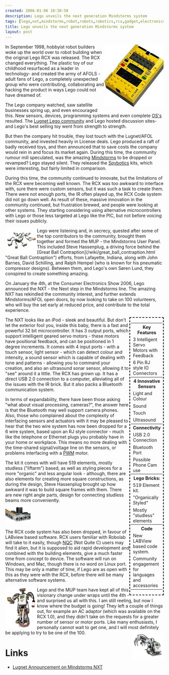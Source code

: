 ```yaml
---
created: 2006-01-06 10:30:58
description: Lego unveils the next generation Mindstorms system
tags: [lego,nxt,mindstorms,robot,robots,robotics,rcx,gadget,electronics,technology,education]
title: Lego unveils the next generation Mindstorms system
layout: post
---
```

<div style="float: right;"><img src="/galleries/gallery-6-orions-images/357-rcximage.jpg"/></div>
In September 1998, hobbyist robot builders woke up the world over to robot building when the original Lego RCX was released.
The RCX changed everything. The plastic toy of our childhood resurfaced as a leader in technology- and created the army of AFOLS - adult fans of Lego,
a completely unexpected group who were contributing, collaborating and hacking the product in ways Lego could not have dreamed of.

The Lego company watched,
saw satellite businesses spring up, and even encouraged this.
New sensors, devices, programming systems and even complete [OS's](/wiki/os.html "An Operating System") resulted.
The [Lugnet Lego community](/wiki/lugnet.html "Lego Users Group Network") and Lego hosted discussion sites- and Lego's best selling toy went from strength to strength.

But then the company hit trouble, they lost touch with the Lugnet/AFOL community,
and invested heavily in License deals.
Lego produced a raft of badly received toys, and then announced that to save costs the company would rein in and focus its market again.
During this time, the community rumour mill speculated, was the amazing [Mindstorms](/wiki/mindstorms.html "A Robotic construction toy system from Lego") to be dropped or revamped? 
Lego stayed silent. They released the [Spybotics](/wiki/spybotics.html "Lego Programmable robot kits") kits, which were interesting, but fairly limited in comparison.

During this time, the community continued to innovate, but the limitations of the RCX were becoming well known. 
The RCX was too awkward to interface with, sure there were custom sensors, but it was such a task to create them. 
There were not enough ports, the IR often played up, the RCX Code system did not go down well.
As result of these, massive innovation in the community continued, but frustration brewed, and people were looking at other systems.
They starting considering using alternative microcontrollers with Lego or those less targeted at Lego like the PIC,
but not before voicing their issues publicly.

<img src="/galleries/gallery-6-orions-images/359-mindstormsnxt.jpg" style="float: left; width: 20%">
Lego were listening and, in secrecy, quested after some of the top contributors to the community,
brought them together and formed the MUP - the Mindstorms User Panel.
This included Steve Hassenplug, a driving force behind the [Great Ball Contraption](/wiki/great_ball_contraption.html "Great Ball Contraption") efforts, from Lafayette, Indiana, along with John Barnes, David Schilling, and Ralph Hempel (who is known for his pneumatic compressor designs).
Between them, and Lego's own Søren Lund, they conspired to create something amazing.

On January the 4th, at the Consumer Electronics Show 2006, Lego announced the NXT - the Next step in the Mindstorms line.
The amazing NXT has rekindled the community interest, and further extends Mindstorms/AFOL open doors, by now looking to take on 100 volunteers,
who will buy the set early at reduced price, and contribute to the total experience.

<div style="float: right; width: 20%; bgcolor: lightgrey; border: 2px dashed black; padding: 2px;">
<table>
<tr><th>Key Features</th></tr>
<tr><td>3 Intelligent Servo Motors with Feedback</td></tr>
<tr><td>6 Pin RJ style IO Connectors</td></tr>
<tr><th>4 Innovative Sensors</th></tr>
<tr><td>Light and Colour</td></tr>
<tr><td>Sound</td></tr>
<tr><td>Touch</td></tr>
<tr><td>Ultrasound</td></tr>
<tr><th>Connectivity</th></tr>
<tr><td>USB 2.0 Connection</td></tr>
<tr><td>Bluetooth Port</td></tr>
<tr><td>Possible Phone Cam use</td></tr>
<tr><th>Lego Bricks:</th></tr>
<tr><td>519 Element kit.</td></tr>
<tr><td>"Organically Styled"</td></tr>
<tr><td>Mostly "studless" elements</td></tr>
<tr><th>Code</th></tr>
<tr><td>New LABView based code system.</td></tr>
<tr><td>Community engagement for languages and accessories</td></tr>
</table>
</div>

The NXT looks like an iPod - sleek and beautiful.
But don't let the exterior fool you, inside this baby, there is a fast and powerful 32 bit microcontroller.
It has 3 output ports, which support intelligent geared servo motors - these motors have positional feedback, and can be positioned in 1 degree increments. It comes with 4 input ports - with a touch sensor, light sensor - which can detect colour and intensity, a sound sensor which is capable of dealing with tone and patterns - allowing you to command your creation, and also an ultrasound sonar sensor, allowing it to "see" around it a little. The RCX has grown up. It has a direct USB 2.0 connection to a computer, alleviating all of the issues with the IR brick. But it also packs a Bluetooth communication system.

In terms of expandability, there have been those asking "what about visual processing, cameras?", the answer here is that the Bluetooth may well support camera phones. Also, those who complained about the complexity of interfacing sensors and actuators with it may be pleased to hear that the two wire system has now been dropped for a 6 wire system, based upon an RJ style connector - much like the telephone or Ethernet plugs you probably have in your home or workplace. This means no more dealing with the time-shared signal/voltage line on the sensors, or problems interfacing with a [PWM](/wiki/pwm.html) motor.

The kit it comes with will have 519 elements, mostly studless ("liftarm") based, as well as styling pieces for a more "organic" and less angular look - although, there are also elements for creating more square constructions, as during the design, Steve Hassenplug brought up how awkward it was to build square frames with them. There are new right angle parts, design for connecting studless beams more conveniently. 

<img src="/galleries/2006-01-06-lego-unveils-next-gen-mindstorms/80x52_ElbowJoint.jpg">

The RCX code system has also been dropped, in favour of LABview based software. RCX users familiar with Robolab will take to it easily, though [NQC](/wiki/nqc.html) (Not Quite C) users may find it alien, but it is supposed to aid rapid development and combined with the building elements, give a much faster time from concept to device. The software will run on Windows, and Mac, though there is no word on Linux port. This may be only a matter of time, if Lego are as open with this as they were with the RCX, before there will be many alternative software systems.

<img src="/galleries/2006-01-06-lego-unveils-next-gen-mindstorms/NXTImage.jpg" style="float: left; width: 20%;">
Lego and the MUP team have kept all of this visionary change under wraps until the 4th - and surprised us all with this. I am still reeling, but now I know where the budget is going!
They left a couple of things out, for example an AC adaptor (which was available on the RCX 1.0), and they didn't take on the requests for a greater number of sensor or motor ports.
Like many enthusiasts, I personally cannot wait to get one, and I will most definitely be applying to try to be one of the 100.

<img src="/galleries/2006-01-06-lego-unveils-next-gen-mindstorms/MindstormsNXTArm.jpg" style="float: right; width: 20%">

# Links

* [Lugnet Announcement on Mindstorms NXT](http://news.lugnet.com/announce/?n=3121)
